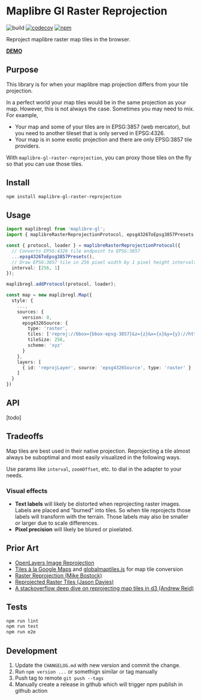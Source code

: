 # Maplibre Gl Raster Reprojection

![build](https://github.com/bwswedberg/maplibre-gl-raster-reprojection/actions/workflows/build.yml/badge.svg)
[![codecov](https://codecov.io/github/bwswedberg/maplibre-gl-raster-reprojection/graph/badge.svg?token=CEEP0QI6CP)](https://codecov.io/github/bwswedberg/maplibre-gl-raster-reprojection)
[![npm](https://img.shields.io/npm/v/maplibre-gl-raster-reprojection)](https://www.npmjs.com/package/maplibre-gl-raster-reprojection)

Reproject maplibre raster map tiles in the browser.

**[DEMO](https://bwswedberg.github.io/maplibre-gl-raster-reprojection/)**

## Purpose

This library is for when your maplibre map projection differs from your tile projection.

In a perfect world your map tiles would be in the same projection as your map. However, this is not always the case. Sometimes you may need to mix. For example,

- Your map and some of your tiles are in EPSG:3857 (web mercator), but you need to another tileset that is only served in EPSG:4326.
- Your map is in some exotic projection and there are only EPSG:3857 tile providers.

With `maplibre-gl-raster-reprojection`, you can proxy those tiles on the fly so that you can use those tiles.

## Install

```bash
npm install maplibre-gl-raster-reprojection
```

## Usage

```ts
import maplibregl from 'maplibre-gl';
import { maplibreRasterReprojectionProtocol, epsg4326ToEpsg3857Presets } from 'maplibre-gl-raster-reprojection';

const { protocol, loader } = maplibreRasterReprojectionProtocol({
  // Converts EPSG:4326 tile endpoint to EPSG:3857
  ...epsg4326ToEpsg3857Presets(),
  // Draw EPSG:3857 tile in 256 pixel width by 1 pixel height intervals (more accurate latitude)
  interval: [256, 1]
});

maplibregl.addProtocol(protocol, loader);

const map = new maplibregl.Map({
  style: {
    ...,
    sources: {
      version: 8,
      epsg4326Source: {
        type: 'raster',
        tiles: ['reproj://bbox={bbox-epsg-3857}&z={z}&x={x}&y={y}://https://api.tilehost.com/map/{sz}/{sx}/{sy}.png'],
        tileSize: 256,
        scheme: 'xyz'
      }
    },
    layers: [
      { id: 'reprojLayer', source: 'epsg4326Source', type: 'raster' }
    ]
  }
})
```

## API

[todo]

## Tradeoffs

Map tiles are best used in their native projection. Reprojecting a tile almost always be suboptimal and most easily visualized in the following ways.

Use params like `interval`, `zoomOffset`, etc. to dial in the adapter to your needs.

### Visual effects

- **Text labels** will likely be distorted when reprojecting raster images. Labels are placed and "burned" into tiles. So when tile reprojects those labels will transform with the terrain. Those labels may also be smaller or larger due to scale differences.
- **Pixel precision** will likely be blured or pixelated.

## Prior Art

- [OpenLayers Image Reprojection](https://openlayers.org/doc/tutorials/raster-reprojection.html)
- [Tiles à la Google Maps](https://www.maptiler.com/google-maps-coordinates-tile-bounds-projection/) and [globalmaptiles.js](https://github.com/datalyze-solutions/globalmaptiles/blob/master/globalmaptiles.js) for map tile conversion
- [Raster Reprojection (Mike Bostock)](https://bl.ocks.org/mbostock/4329423)
- [Reprojected Raster Tiles (Jason Davies)](https://www.jasondavies.com/maps/raster/)
- [A stackoverflow deep dive on reprojecting map tiles in d3 (Andrew Reid)](https://stackoverflow.com/a/56642588)

## Tests

```bash
npm run lint
npm run test
npm run e2e
```

## Development

1. Update the `CHANGELOG.md` with new version and commit the change.
1. Run `npm version ...` or somethign similar or tag manually
1. Push tag to remote `git push --tags`
1. Manually create a release in github which will trigger npm publish in github action
